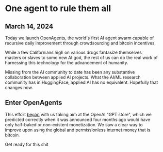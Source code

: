 # One agent to rule them all

## March 14, 2024

Today we launch OpenAgents, the world's first AI agent swarm capable of recursive daily improvement through
crowdsourcing and bitcoin incentives.

While a few Californians high on various drugs fantasize themselves masters or slaves to some new AI god, the rest of us
can do the real work of harnessing this technology for the advancement of humanity.

Missing from the AI community to date has been any substantive collaboration between applied AI projects. What the AI/ML
research community has in HuggingFace, applied AI has no equivalent. Hopefully that changes now.

## Enter OpenAgents

This effort [began](https://twitter.com/OpenAgentsInc/status/1721942435125715086) with us taking aim at the OpenAI "GPT
store", which we predicted correctly when it was announced four months ago would have only half-baked or non-existent
monetization. We saw a clear way to improve upon using the global and permissionless internet money that is bitcoin.

Get ready for this shit
